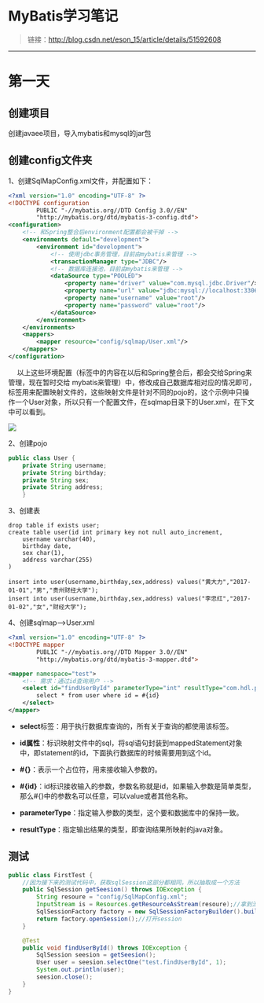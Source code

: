 # MyBatis学习笔记
>链接：http://blog.csdn.net/eson_15/article/details/51592608
-------

# 第一天

## 创建项目
创建javaee项目，导入mybatis和mysql的jar包

## 创建config文件夹
1、创建SqlMapConfig.xml文件，并配置如下：
```xml
<?xml version="1.0" encoding="UTF-8" ?>
<!DOCTYPE configuration
        PUBLIC "-//mybatis.org//DTD Config 3.0//EN"
        "http://mybatis.org/dtd/mybatis-3-config.dtd">
<configuration>
    <!-- 和Spring整合后environment配置都会被干掉 -->
    <environments default="development">
        <environment id="development">
            <!-- 使用jdbc事务管理，目前由mybatis来管理 -->
            <transactionManager type="JDBC"/>
            <!-- 数据库连接池，目前由mybatis来管理 -->
            <dataSource type="POOLED">
                <property name="driver" value="com.mysql.jdbc.Driver"/>
                <property name="url" value="jdbc:mysql://localhost:3306/mybatis"/>
                <property name="username" value="root"/>
                <property name="password" value="root"/>
            </dataSource>
        </environment>
    </environments>
    <mappers>
        <mapper resource="config/sqlmap/User.xml"/>
    </mappers>
</configuration>
```
　
以上这些环境配置（<environments>标签中的内容在以后和Spring整合后，都会交给Spring来管理，现在暂时交给 mybatis来管理）中，修改成自己数据库相对应的情况即可，<mapper>标签用来配置映射文件的，这些映射文件是针对不同的pojo的，这个示例中只操作一个User对象，所以只有一个配置文件，在sqlmap目录下的User.xml，在下文中可以看到。

![](http://img.blog.csdn.net/20160606004010778)

2、创建pojo
```java
public class User {
    private String username;
    private String birthday;
    private String sex;
    private String address;
    }
```
3、创建表
```mysql
drop table if exists user;
create table user(id int primary key not null auto_increment,
	username varchar(40),
	birthday date,
	sex char(1),
	address varchar(255)
)

insert into user(username,birthday,sex,address) values("黄大力","2017-01-01","男","贵州财经大学");
insert into user(username,birthday,sex,address) values("李忠红","2017-01-02","女","财经大学");
```
4、创建sqlmap-->User.xml
```xml
<?xml version="1.0" encoding="UTF-8" ?>
<!DOCTYPE mapper
        PUBLIC "-//mybatis.org//DTD Mapper 3.0//EN"
        "http://mybatis.org/dtd/mybatis-3-mapper.dtd">

<mapper namespace="test">
    <!-- 需求：通过id查询用户 -->
    <select id="findUserById" parameterType="int" resultType="com.hdl.po.User">
        select * from user where id = #{id}
    </select>
</mapper>
```

- **select**标签：用于执行数据库查询的，所有关于查询的都使用该标签。

- **id属性**：标识映射文件中的sql，将sql语句封装到mappedStatement对象中，即statement的id，下面执行数据库的时候需要用到这个id。

- **\#{}**：表示一个占位符，用来接收输入参数的。

- **\#{id}**：id标识接收输入的参数，参数名称就是id，如果输入参数是简单类型，那么#{}中的参数名可以任意，可以value或者其他名称。

- **parameterType**：指定输入参数的类型，这个要和数据库中的保持一致。

- **resultType**：指定输出结果的类型，即查询结果所映射的java对象。

## 测试

```java
public class FirstTest {
    //因为接下来的测试代码中，获取sqlSession这部分都相同，所以抽取成一个方法
    public SqlSession getSeesion() throws IOException {
        String resoure = "config/SqlMapConfig.xml";
        InputStream is = Resources.getResourceAsStream(resoure);//拿到流文件
        SqlSessionFactory factory = new SqlSessionFactoryBuilder().build(is);//获取工厂
        return factory.openSession();//打开session
    }

    @Test
    public void findUserById() throws IOException {
        SqlSession seesion = getSeesion();
        User user = seesion.selectOne("test.findUserById", 1);
        System.out.println(user);
        seesion.close();
    }
}
```